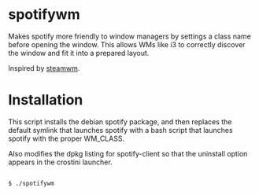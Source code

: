 # spotifywm

Makes spotify more friendly to window managers by settings a class name before opening the window.
This allows WMs like i3 to correctly discover the window and fit it into a prepared layout.

Inspired by [steamwm](https://github.com/dscharrer/steamwm).

# Installation

This script installs the debian spotify package, and then replaces the default symlink that launches spotify with a bash script that launches spotify with the proper WM_CLASS.

Also modifies the dpkg listing for spotify-client so that the uninstall option appears in the crostini launcher.

```

$ ./spotifywm
```

